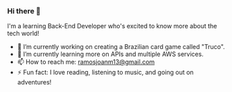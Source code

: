 ### Hi there 👋

I'm a learning Back-End Developer who's excited to know more about the tech world!

- 🔭 I’m currently working on creating a Brazilian card game called "Truco".
- 🌱 I’m currently learning more on APIs and multiple AWS services.
- 📫 How to reach me: ramosjoanm13@gmail.com
- ⚡ Fun fact: I love reading, listening to music, and going out on adventures!
